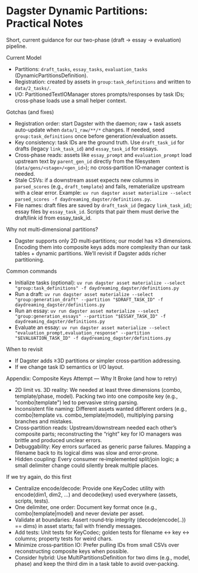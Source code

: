 # Dagster Dynamic Partitions: Practical Notes

Short, current guidance for our two-phase (draft → essay → evaluation) pipeline.

Current Model
- Partitions: `draft_tasks`, `essay_tasks`, `evaluation_tasks` (DynamicPartitionsDefinition).
- Registration: created by assets in `group:task_definitions` and written to `data/2_tasks/`.
- I/O: PartitionedTextIOManager stores prompts/responses by task IDs; cross‑phase loads use a small helper context.

Gotchas (and fixes)
- Registration order: start Dagster with the daemon; raw + task assets auto-update when `data/1_raw/**/*` changes. If needed, seed `group:task_definitions` once before generation/evaluation assets.
- Key consistency: task IDs are the ground truth. Use `draft_task_id` for drafts (legacy `link_task_id`) and `essay_task_id` for essays.
- Cross‑phase reads: assets like `essay_prompt` and `evaluation_prompt` load upstream text by `parent_gen_id` directly from the filesystem (`data/gens/<stage>/<gen_id>`); no cross‑partition IO‑manager context is needed.
- Stale CSVs: if a downstream asset expects new columns in `parsed_scores` (e.g., `draft_template`) and fails, rematerialize upstream with a clear error. Example: `uv run dagster asset materialize --select parsed_scores -f daydreaming_dagster/definitions.py`.
- File names: draft files are saved by `draft_task_id` (legacy `link_task_id`); essay files by `essay_task_id`. Scripts that pair them must derive the draft/link id from essay_task_id.

Why not multi‑dimensional partitions?
- Dagster supports only 2D multi‑partitions; our model has ≥3 dimensions. Encoding them into composite keys adds more complexity than our task tables + dynamic partitions. We’ll revisit if Dagster adds richer partitioning.

Common commands
- Initialize tasks (optional): `uv run dagster asset materialize --select "group:task_definitions" -f daydreaming_dagster/definitions.py`
- Run a draft: `uv run dagster asset materialize --select "group:generation_draft" --partition "$DRAFT_TASK_ID" -f daydreaming_dagster/definitions.py`
- Run an essay: `uv run dagster asset materialize --select "group:generation_essays" --partition "$ESSAY_TASK_ID" -f daydreaming_dagster/definitions.py`
- Evaluate an essay: `uv run dagster asset materialize --select "evaluation_prompt,evaluation_response" --partition "$EVALUATION_TASK_ID" -f daydreaming_dagster/definitions.py`

When to revisit
- If Dagster adds ≥3D partitions or simpler cross‑partition addressing.
- If we change task ID semantics or I/O layout.

Appendix: Composite Keys Attempt — Why It Broke (and how to retry)
- 2D limit vs. 3D reality: We needed at least three dimensions (combo, template/phase, model). Packing two into one composite key (e.g., "combo|template") led to pervasive string parsing.
- Inconsistent file naming: Different assets wanted different orders (e.g., combo|template vs. combo_template|model), multiplying parsing branches and mistakes.
- Cross‑partition reads: Upstream/downstream needed each other’s composite parts; reconstructing the “right” key for IO managers was brittle and produced unclear errors.
- Debuggability: Key errors surfaced as generic parse failures. Mapping a filename back to its logical dims was slow and error‑prone.
- Hidden coupling: Every consumer re‑implemented split/join logic; a small delimiter change could silently break multiple places.

If we try again, do this first
- Centralize encode/decode: Provide one KeyCodec utility with encode(dim1, dim2, …) and decode(key) used everywhere (assets, scripts, tests).
- One delimiter, one order: Document key format once (e.g., combo|template|model) and never deviate per asset.
- Validate at boundaries: Assert round‑trip integrity (decode(encode(..)) == dims) in asset starts; fail with friendly messages.
- Add tests: Unit tests for KeyCodec; golden tests for filename ↔ key ↔ columns; property tests for weird chars.
- Minimize cross‑partition IO: Prefer pulling IDs from small CSVs over reconstructing composite keys when possible.
- Consider hybrid: Use MultiPartitionsDefinition for two dims (e.g., model, phase) and keep the third dim in a task table to avoid over‑packing.
